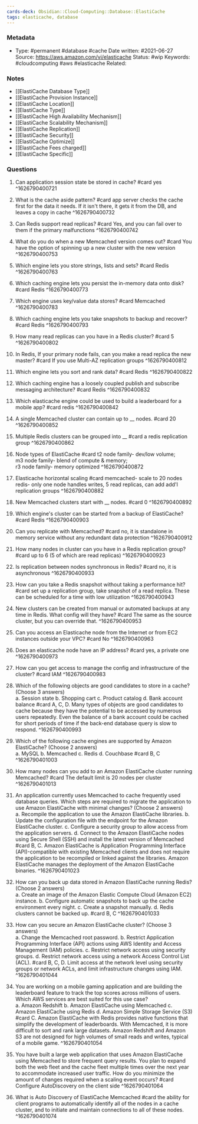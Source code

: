 ```yaml
---
cards-deck: Obsidian::Cloud-Computing::Database::ElastiCache
tags: elasticache, database
---
```

### Metadata

-  Type: #permanent #database #cache
    Date written: #2021-06-27
    Source:  https://aws.amazon.com/vi/elasticache
    Status: #wip 
    Keywords:  #cloudcomputing #aws #elasticache 
	Related:
	
### Notes
- [[ElastiCache Database Type]]
- [[ElastiCache Provision Instance]]
- [[ElastiCache Location]]
- [[ElastiCache Type]]
- [[ElastiCache High Availability Mechanism]]
- [[ElastiCache Scalability Mechanism]]
- [[ElastiCache Replication]]
- [[ElastiCache Security]]
- [[ElastiCache Optimize]]
- [[ElastiCache Fees charged]]
- [[ElastiCache Specific]]

### Questions

1. Can application session state be stored in cache?
#card 
yes
^1626790400721

2. What is the cache aside pattern?
#card 
app server checks the cache first for the data it needs. If it isn't there, it gets it from the DB, and leaves a copy in cache
^1626790400732

3. Can Redis support read replicas?
#card 
Yes, and you can fail over to them if the primary malfunctions
^1626790400742

4. What do you do when a new Memcached version comes out?
#card 
You have the option of spinning up a new cluster with the new version
^1626790400753

5. Which engine lets you store strings, lists and sets?
#card 
Redis
^1626790400763

6. Which caching engine lets you persist the in-memory data onto disk?
#card 
Redis
^1626790400773

7. Which engine uses key/value data stores?
#card 
Memcached
^1626790400783

8. Which caching engine lets you take snapshots to backup and recover?
#card 
Redis
^1626790400793

9. How many read replicas can you have in a Redis cluster?
#card 
5
^1626790400802

10. In Redis, If your primary node fails, can you make a read replica the new master?
#card 
If you use Multi-AZ replication groups
^1626790400812

11. Which engine lets you sort and rank data?
#card 
Redis
^1626790400822

12. Which caching engine has a loosely coupled publish and subscribe messaging architecture?
#card 
Redis
^1626790400832

13. Which elasticache engine could be used to build a leaderboard for a mobile app?
#card 
redis
^1626790400842

14. A single Memcached cluster can contain up to __ nodes.
#card 
20
^1626790400852

15. Multiple Redis clusters can be grouped into __
#card 
a redis replication group
^1626790400862

16. Node types of ElastiCache
#card 
t2 node family- dev/low volume;  
m3 node family- blend of compute & memory;  
r3 node family- memory optimized
^1626790400872

17. Elasticache horizontal scaling
#card 
memcached- scale to 20 nodes  
redis- only one node handles writes, 5 read replicas, can add add'l replication groups
^1626790400882

18. New Memcached clusters start with __ nodes.
#card 
0
^1626790400892

19. Which engine's cluster can be started from a backup of ElastiCache?
#card 
Redis
^1626790400903

20. Can you replicate with Memcached?
#card 
no, it is standalone in memory service without any redundant data protection
^1626790400912

21. How many nodes in cluster can you have in a Redis replication group?
#card 
up to 6 (5 of which are read replicas)
^1626790400923

22. Is replication between nodes synchronous in Redis?
#card 
no, it is asynchronous
^1626790400933

23. How can you take a Redis snapshot without taking a performance hit?
#card 
set up a replication group, take snapshot of a read replica. These can be scheduled for a time with low utilization
^1626790400943

24. New clusters can be created from manual or automated backups at any time in Redis. What config will they have?
#card 
The same as the source cluster, but you can override that.
^1626790400953

25. Can you access an Elasticache node from the Internet or from EC2 instances outside your VPC?
#card 
No
^1626790400963

26. Does an elasticache node have an IP address?
#card 
yes, a private one
^1626790400973

27. How can you get access to manage the config and infrastructure of the cluster?
#card 
IAM
^1626790400983

28. Which of the following objects are good candidates to store in a cache? (Choose 3 answers)  
a. Session state b. Shopping cart c. Product catalog d. Bank account balance
#card 
A, C, D. Many types of objects are good candidates to cache because they have the potential to be accessed by numerous users repeatedly. Even the balance of a bank account could be cached for short periods of time if the back-end database query is slow to respond.
^1626790400993

29. Which of the following cache engines are supported by Amazon ElastiCache? (Choose 2 answers)  
a. MySQL b. Memcached c. Redis d. Couchbase
#card 
B, C
^1626790401003

30. How many nodes can you add to an Amazon ElastiCache cluster running Memcached?
#card 
The default limit is 20 nodes per cluster
^1626790401013

31. An application currently uses Memcached to cache frequently used database queries. Which steps are required to migrate the application to use Amazon ElastiCache with minimal changes? (Choose 2 answers)  
a. Recompile the application to use the Amazon ElastiCache libraries. 
b. Update the configuration file with the endpoint for the Amazon ElastiCache cluster. 
c. Configure a security group to allow access from the application servers. 
d. Connect to the Amazon ElastiCache nodes using Secure Shell (SSH) and install the latest version of Memcached
#card 
B, C. Amazon ElastiCache is Application Programming Interface (API)-compatible with existing Memcached clients and does not require the application to be recompiled or linked against the libraries. Amazon ElastiCache manages the deployment of the Amazon ElastiCache binaries.
^1626790401023

32. How can you back up data stored in Amazon ElastiCache running Redis? (Choose 2 answers)  
a. Create an image of the Amazon Elastic Compute Cloud (Amazon EC2) instance. b. Configure automatic snapshots to back up the cache environment every night. 
c. Create a snapshot manually. 
d. Redis clusters cannot be backed up.
#card 
B, C
^1626790401033

33. How can you secure an Amazon ElastiCache cluster? (Choose 3 answers)  
a. Change the Memcached root password. 
b. Restrict Application Programming Interface (API) actions using AWS Identity and Access Management (IAM) policies. 
c. Restrict network access using security groups. 
d. Restrict network access using a network Access Control List (ACL).
#card 
B, C, D. Limit access at the network level using security groups or network ACLs, and limit infrastructure changes using IAM.
^1626790401044

34. You are working on a mobile gaming application and are building the leaderboard feature to track the top scores across millions of users. Which AWS services are best suited for this use case?  
a. Amazon Redshift 
b. Amazon ElastiCache using Memcached 
c. Amazon ElastiCache using Redis 
d. Amazon Simple Storage Service (S3)
#card 
C. Amazon ElastiCache with Redis provides native functions that simplify the development of leaderboards. With Memcached, it is more difficult to sort and rank large datasets. Amazon Redshift and Amazon S3 are not designed for high volumes of small reads and writes, typical of a mobile game.
^1626790401054

35. You have built a large web application that uses Amazon ElastiCache using Memcached to store frequent query results. You plan to expand both the web fleet and the cache fleet multiple times over the next year to accommodate increased user traffic. How do you minimize the amount of changes required when a scaling event occurs?
#card 
Configure AutoDiscovery on the client side
^1626790401064

36. What is Auto Discovery of ElastiCache Memcached 
#card 
the ability for client programs to automatically identify all of the nodes in a cache cluster, and to initiate and maintain connections to all of these nodes.
^1626790401074
